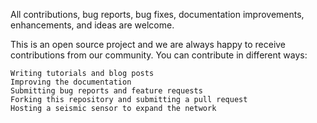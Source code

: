 All contributions, bug reports, bug fixes, documentation improvements, enhancements, and ideas are welcome.

This is an open source project and we are always happy to receive contributions from our community. You can contribute in different ways:

    Writing tutorials and blog posts
    Improving the documentation
    Submitting bug reports and feature requests
    Forking this repository and submitting a pull request
    Hosting a seismic sensor to expand the network
